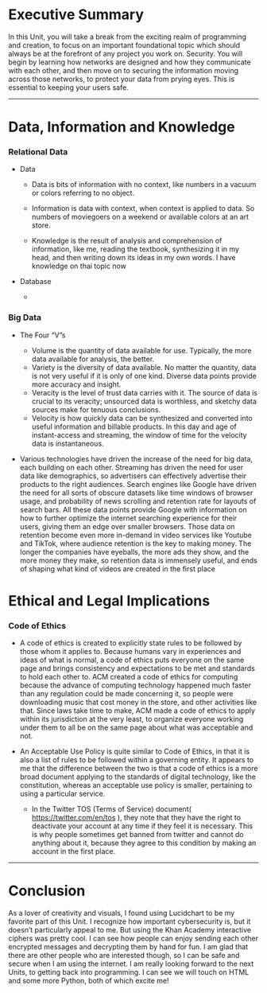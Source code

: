 # Executive Summary #

In this Unit, you will take a break from the exciting realm of programming and creation, to focus on an important foundational topic which should always be at the forefront of any project you work on. Security. You will begin by learning how networks are designed and how they communicate with each other, and then move on to securing the information moving across those networks, to protect your data from prying eyes. This is essential to keeping your users safe.

***

# Data, Information and Knowledge #

### Relational Data ###

  * Data 

    * Data is bits of information with no context, like numbers in a vacuum or colors referring to no object.

    * Information is data with context, when context is applied to data. So numbers of moviegoers on a weekend or available colors at an art store.

    * Knowledge is the result of analysis and comprehension of information, like me, reading the textbook, synthesizing it in my head, and then writing down its ideas in my own words. I have knowledge on thai topic now

  * Database

    * 

### Big Data ###

  * The Four “V”s

    * Volume is the quantity of data available for use. Typically, the more data available for analysis, the better.
    * Variety is the diversity of data available. No matter the quantity, data is not very useful if it is only of one kind. Diverse data points provide more accuracy and insight.
    * Veracity is the level of trust data carries with it. The source of data is crucial to its veracity; unsourced data is worthless, and sketchy data sources make for tenuous conclusions.
    * Velocity is how quickly data can be synthesized and converted into useful information and billable products. In this day and age of instant-access and streaming, the window of time for the velocity data is instantaneous.

  * Various technologies have driven the increase of the need for big data, each building on each other. Streaming has driven the need for user data like demographics, so advertisers can effectively advertise their products to the right audiences. Search engines like Google have driven the need for all sorts of obscure datasets like time windows of browser usage, and probability of news scrolling and retention rate for layouts of search bars. All these data points provide Google with information on how to further optimize the internet searching experience for their users, giving them an edge over smaller browsers. Those data on retention become even more in-demand in video services like Youtube and TikTok, where audience retention is the key to making money. The longer the companies have eyeballs, the more ads they show, and the more money they make, so retention data is immensely useful, and ends of shaping what kind of videos are created in the first place



# Ethical and Legal Implications #


### Code of Ethics ###

  * A code of ethics is created to explicitly state rules to be followed by those whom it applies to. Because humans vary in experiences and ideas of what is normal, a code of ethics puts everyone on the same page and brings consistency and expectations to be met and standards to hold each other to. ACM created a code of ethics for computing because the advance of computing technology happened much faster than any regulation could be made concerning it, so people were downloading music that cost money in the store, and other activities like that. Since laws take time to make, ACM made a code of ethics to apply within its jurisdiction at the very least, to organize everyone working under them to all be on the same page about what was acceptable and not.

  * An Acceptable Use Policy is quite similar to Code of Ethics, in that it is also a list of rules to be followed within a governing entity. It appears to me that the difference between the two is that a code of ethics is a more broad document applying to the standards of digital technology, like the constitution, whereas an acceptable use policy is smaller, pertaining to using a particular service.

    * In the Twitter TOS (Terms of Service) document( https://twitter.com/en/tos ), they note that they have the right to deactivate your account at any time if they feel it is necessary. This is why people sometimes get banned from twitter and cannot do anything about it, because they agree to this condition by making an account in the first place. 


***
# Conclusion #

As a lover of creativity and visuals, I found using Lucidchart to be my favorite part of this Unit. I recognize how important cybersecurity is, but it doesn’t particularly appeal to me. But using the Khan Academy interactive ciphers was pretty cool. I can see how people can enjoy sending each other encrypted messages and decrypting them by hand for fun. I am glad that there are other people who are interested though, so I can be safe and secure when I am using the internet. I am really looking forward to the next Units, to getting back into programming. I can see we will touch on HTML and some more Python, both of which excite me!

